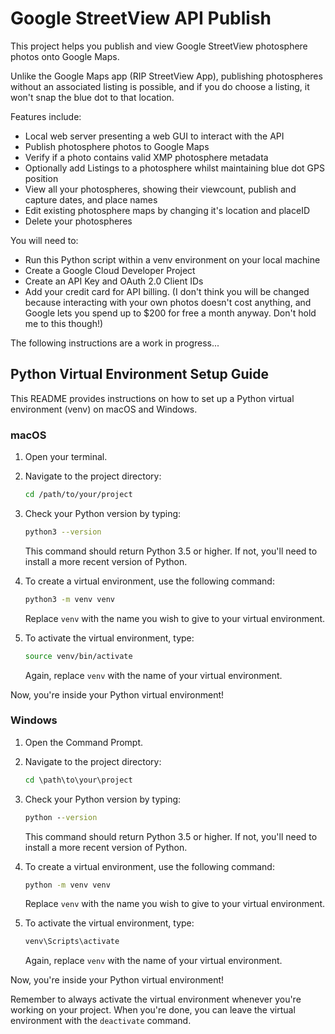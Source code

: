 # Google StreetView API Publish

This project helps you publish and view Google StreetView photosphere photos onto Google Maps.

Unlike the Google Maps app (RIP StreetView App), publishing photospheres without an associated listing is possible, and if you do choose a listing, it won't snap the blue dot to that location.

Features include:
- Local web server presenting a web GUI to interact with the API
- Publish photosphere photos to Google Maps
- Verify if a photo contains valid XMP photosphere metadata
- Optionally add Listings to a photosphere whilst maintaining blue dot GPS position
- View all your photospheres, showing their viewcount, publish and capture dates, and place names
- Edit existing photosphere maps by changing it's location and placeID
- Delete your photospheres

You will need to:
- Run this Python script within a venv environment on your local machine
- Create a Google Cloud Developer Project
- Create an API Key and OAuth 2.0 Client IDs
- Add your credit card for API billing. (I don't think you will be changed because interacting with your own photos doesn't cost anything, and Google lets you spend up to $200 for free a month anyway. Don't hold me to this though!)


The following instructions are a work in progress...

## Python Virtual Environment Setup Guide

This README provides instructions on how to set up a Python virtual environment (venv) on macOS and Windows.

### macOS

1. Open your terminal.

2. Navigate to the project directory:
    ```bash
    cd /path/to/your/project
    ```

3. Check your Python version by typing:
    ```bash
    python3 --version
    ```
    This command should return Python 3.5 or higher. If not, you'll need to install a more recent version of Python.

4. To create a virtual environment, use the following command:
    ```bash
    python3 -m venv venv
    ```
    Replace `venv` with the name you wish to give to your virtual environment.

5. To activate the virtual environment, type:
    ```bash
    source venv/bin/activate
    ```
    Again, replace `venv` with the name of your virtual environment.

Now, you're inside your Python virtual environment!

### Windows

1. Open the Command Prompt.

2. Navigate to the project directory:
    ```cmd
    cd \path\to\your\project
    ```

3. Check your Python version by typing:
    ```cmd
    python --version
    ```
    This command should return Python 3.5 or higher. If not, you'll need to install a more recent version of Python.

4. To create a virtual environment, use the following command:
    ```cmd
    python -m venv venv
    ```
    Replace `venv` with the name you wish to give to your virtual environment.

5. To activate the virtual environment, type:
    ```cmd
    venv\Scripts\activate
    ```
    Again, replace `venv` with the name of your virtual environment.

Now, you're inside your Python virtual environment!

Remember to always activate the virtual environment whenever you're working on your project. When you're done, you can leave the virtual environment with the `deactivate` command. 


